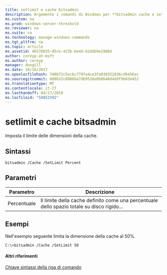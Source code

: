 ```yaml
---
title: setlimit e cache bitsadmin
description: Argomento i comandi di Windows per **bitsadmin cache e setlimit** -imposta il limite delle dimensioni della cache.
ms.custom: na
ms.prod: windows-server-threshold
ms.reviewer: na
ms.suite: na
ms.technology: manage-windows-commands
ms.tgt_pltfrm: na
ms.topic: article
ms.assetid: 46578835-d5ce-423b-be4d-62ddb9e1908d
author: coreyp-at-msft
ms.author: coreyp
manager: dongill
ms.date: 10/16/2017
ms.openlocfilehash: 7d0b72c5ec6c779fa4ce3fa038352836cd9456ac
ms.sourcegitcommit: 0d0b32c8986ba7db9536e0b8648d4ddf9b03e452
ms.translationtype: MT
ms.contentlocale: it-IT
ms.lasthandoff: 04/17/2019
ms.locfileid: "59852592"
---
```

# <a name="bitsadmin-cache-and-setlimit"></a>setlimit e cache bitsadmin



Imposta il limite delle dimensioni della cache.

## <a name="syntax"></a>Sintassi

```
bitsadmin /Cache /SetLimit Percent
```

## <a name="parameters"></a>Parametri

|Parametro|Descrizione|
|---------|-----------|
|Percentuale|Il limite della cache definito come una percentuale dello spazio totale su disco rigido...|

## <a name="BKMK_examples"></a>Esempi

Nell'esempio seguente limita la dimensione della cache al 50%.
```
C:\>bitsadmin /Cache /SetLimit 50 
```

#### <a name="additional-references"></a>Altri riferimenti

[Chiave sintassi della riga di comando](command-line-syntax-key.md)